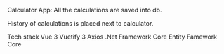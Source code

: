 Calculator App:
All the calculations are saved into db.

History of calculations is placed next to calculator.

Tech stack
Vue 3
Vuetify 3
Axios
.Net Framework Core
Entity Famework Core

